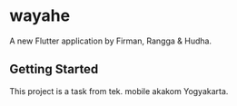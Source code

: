 # wayahe

A new Flutter application by Firman, Rangga & Hudha.

## Getting Started

This project is a task from tek. mobile akakom Yogyakarta.
